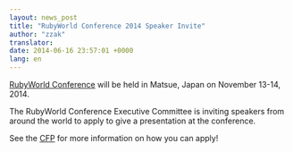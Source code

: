 ```yaml
---
layout: news_post
title: "RubyWorld Conference 2014 Speaker Invite"
author: "zzak"
translator:
date: 2014-06-16 23:57:01 +0000
lang: en
---
```


[RubyWorld Conference](http://www.rubyworld-conf.org/en/) will be held in
Matsue, Japan on November 13-14, 2014.

The RubyWorld Conference Executive Committee is inviting speakers from around
the world to apply to give a presentation at the conference.

See the [CFP](http://www.rubyworld-conf.org/en/news/2014/06/speaker-invite/)
for more information on how you can apply!
